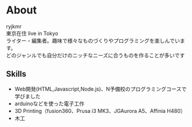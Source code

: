 # About
ryjkmr  
東京在住  live in Tokyo  
ライター・編集者。趣味で様々なものづくりやプログラミングを楽しんでいます。  
どのジャンルでも自分だけのニッチなニーズに合うものを作ることが多いです  

## Skills
- Web開発(HTML,Javascript,Node.js)、N予備校のプログラミングコースで学びました
- arduinoなどを使った電子工作
- 3D Printing（fusion360、Prusa i3 MK3、JGAurora A5、Affinia H480）
- 木工
